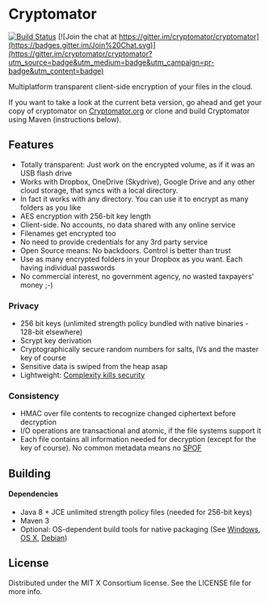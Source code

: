 Cryptomator
====================

[![Build Status](https://travis-ci.org/cryptomator/cryptomator.svg?branch=master)](https://travis-ci.org/cryptomator/cryptomator)
[![Join the chat at https://gitter.im/cryptomator/cryptomator](https://badges.gitter.im/Join%20Chat.svg)](https://gitter.im/cryptomator/cryptomator?utm_source=badge&utm_medium=badge&utm_campaign=pr-badge&utm_content=badge)

Multiplatform transparent client-side encryption of your files in the cloud.

If you want to take a look at the current beta version, go ahead and get your copy of cryptomator on  [Cryptomator.org](https://cryptomator.org) or clone and build Cryptomator using Maven (instructions below).

## Features
- Totally transparent: Just work on the encrypted volume, as if it was an USB flash drive
- Works with Dropbox, OneDrive (Skydrive), Google Drive and any other cloud storage, that syncs with a local directory.
- In fact it works with any directory. You can use it to encrypt as many folders as you like
- AES encryption with 256-bit key length
- Client-side. No accounts, no data shared with any online service
- Filenames get encrypted too
- No need to provide credentials for any 3rd party service
- Open Source means: No backdoors. Control is better than trust
- Use as many encrypted folders in your Dropbox as you want. Each having individual passwords
- No commercial interest, no government agency, no wasted taxpayers' money ;-)

### Privacy
- 256 bit keys (unlimited strength policy bundled with native binaries - 128-bit elsewhere)
- Scrypt key derivation
- Cryptographically secure random numbers for salts, IVs and the master key of course
- Sensitive data is swiped from the heap asap
- Lightweight: [Complexity kills security](https://www.schneier.com/essays/archives/1999/11/a_plea_for_simplicit.html)

### Consistency
- HMAC over file contents to recognize changed ciphertext before decryption
- I/O operations are transactional and atomic, if the file systems support it
- Each file contains all information needed for decryption (except for the key of course). No common metadata means no [SPOF](http://en.wikipedia.org/wiki/Single_point_of_failure)

## Building

#### Dependencies
* Java 8 + JCE unlimited strength policy files (needed for 256-bit keys)
* Maven 3
* Optional: OS-dependent build tools for native packaging (See [Windows](https://github.com/cryptomator/cryptomator-win), [OS X](https://github.com/cryptomator/cryptomator-osx), [Debian](https://github.com/cryptomator/cryptomator-deb))

## License

Distributed under the MIT X Consortium license. See the LICENSE file for more info.
